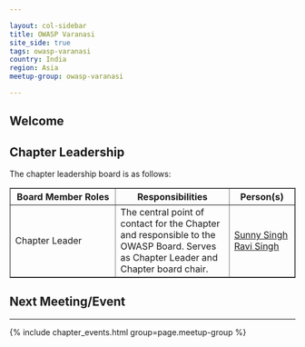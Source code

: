 ```yaml
---

layout: col-sidebar
title: OWASP Varanasi
site_side: true
tags: owasp-varanasi
country: India
region: Asia
meetup-group: owasp-varanasi

---
```


## Welcome



Chapter Leadership
------------------
The chapter leadership board is as follows:

<table cellpadding="5" cellspacing="0" border="1">
  <tr><th>Board Member Roles</th>
      <th width="40%">Responsibilities</th>
      <th>Person(s)</th></tr>
  
  <tr><td>Chapter Leader</td>
      <td>The central point of contact for the Chapter and responsible to the OWASP Board. Serves as Chapter Leader and Chapter board chair.</td>
    <td><a href="mailto:sunny.singh@owasp.org">Sunny Singh</a><br/><a href="mailto:ravi.singh@owasp.org">Ravi Singh</a><br/>
  
    
</table>


## Next Meeting/Event
---------------------
{% include chapter_events.html group=page.meetup-group %} 
